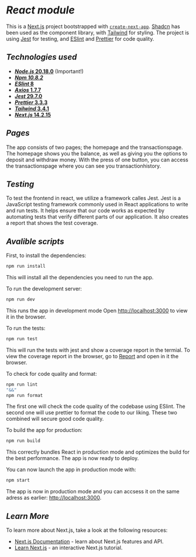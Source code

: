 # _React module_

This is a [Next.js](https://nextjs.org) project bootstrapped with [`create-next-app`](https://nextjs.org/docs/app/api-reference/cli/create-next-app). [Shadcn](https://ui.shadcn.com/?ref=shadcn.com) has been used as the component library, with [Tailwind](https://tailwindcss.com/) for styling. The project is using [Jest](https://jestjs.io/docs/testing-frameworks) for testing, and [ESlint](https://eslint.org/) and [Prettier](https://prettier.io/) for code quality.

## _Technologies used_
- [**_Node.js_ 20.18.0**](https://nodejs.org/en) (Important!)
- [**_Npm 10.8.2_**](https://www.npmjs.com/)
- [**_ESlint_ 8**](https://eslint.org/)
- [**_Axios_ 1.7.7**](https://axios-http.com/docs/intro)
- [**_Jest_ 29.7.0**](https://jestjs.io/docs/testing-frameworks)
- [**_Prettier_ 3.3.3**](https://prettier.io/)
- [**_Tailwind_ 3.4.1**](https://tailwindcss.com/)
- [**_Next.js_ 14.2.15**](https://nextjs.org/)




## _Pages_
The app consists of two pages; the homepage and the transactionspage. The homepage shows you the balance, as well as giving you the options to deposit and withdraw money. With the press of one button, you can access the transactionspage where you can see you transactionhistory. 

## _Testing_
To test the frontend in react, we utilize a framework calles Jest. Jest is a JavaScript testing framework commonly used in React applications to write and run tests. It helps ensure that our code works as expected by automating tests that verify different parts of our application. It also creates a report that shows the test coverage. 


## _Avalible scripts_

First, to install the dependencies:
```bash
npm run install
```
This will install all the dependencies you need to run the app.

To run the development server:

```bash
npm run dev
```
This runs the app in development mode
Open [http://localhost:3000](http://localhost:3000) to view it in the browser.

To run the tests:
```bash
npm run test
```
This will run the tests with jest and show a coverage report in the termial. To view the coverage report in the browser, go to [Report](/bank/react/coverage/lcov-report/index.html) and open in it the browser.

To check for code quality and format:
```bash
npm run lint
"&&"
npm run format
```
The first one will check the code quality of the codebase using ESlint. The second one will use prettier to format the code to our liking. These two combined will secure good code quality.

To build the app for production:
```bash
npm run build
```
This correctly bundles React in production mode and optimizes the build for the best performance. The app is now ready to deploy.

You can now launch the app in production mode with:
```bash
npm start
```
The app is now in production mode and you can accsess it on the same adress as earlier: [http://localhost:3000](http://localhost:3000).

## _Learn More_

To learn more about Next.js, take a look at the following resources:

- [Next.js Documentation](https://nextjs.org/docs) - learn about Next.js features and API.
- [Learn Next.js](https://nextjs.org/learn) - an interactive Next.js tutorial.


